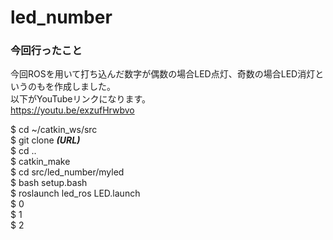 # led_number

### 今回行ったこと
今回ROSを用いて打ち込んだ数字が偶数の場合LED点灯、奇数の場合LED消灯というのもを作成しました。  
以下がYouTubeリンクになります。  
https://youtu.be/exzufHrwbvo
  
  
$ cd ~/catkin_ws/src  
$ git clone ***(URL)***  
$ cd ..  
$ catkin_make  
$ cd src/led_number/myled  
$ bash setup.bash  
$ roslaunch led_ros LED.launch  
$ 0  
$ 1  
$ 2  

